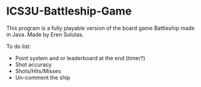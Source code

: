 # ICS3U-Battleship-Game

This program is a fully playable version of the board game Battleship made in Java. Made by Eren Sulutas. 

To do list:  
- Point system and or leaderboard at the end (timer?)
- Shot accuracy
- Shots/Hits/Misses
- Un-comment the ship 
